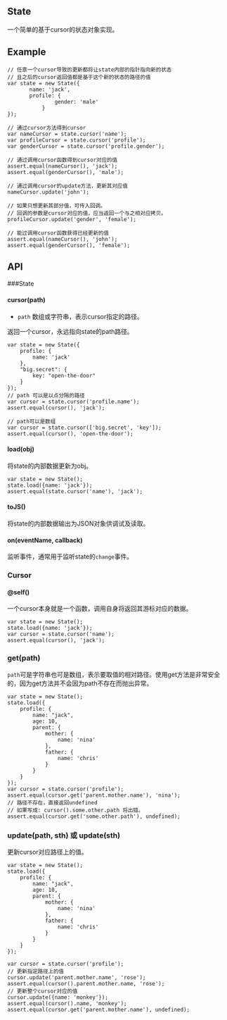 State
------

一个简单的基于cursor的状态对象实现。

Example
-------

```
// 任意一个cursor导致的更新都将让state内部的指针指向新的状态
// 且之后的cursor返回值都是基于这个新的状态的路径的值
var state = new State({
       name: 'jack',
       profile: {
               gender: 'male'
           }
});
 
// 通过cursor方法得到cursor
var nameCursor = state.cursor('name');
var profileCursor = state.cursor('profile');
var genderCursor = state.cursor('profile.gender');
 
// 通过调用cursor函数得到cursor对应的值
assert.equal(nameCursor(), 'jack');
assert.equal(genderCursor(), 'male');
 
// 通过调用cursor的update方法，更新其对应值
nameCursor.update('john');
 
// 如果只想更新其部分值，可传入回调。
// 回调的参数是cursor对应的值，应当返回一个与之相对应拷贝。
profileCursor.update('gender', 'female'); 

// 能过调用cursor函数获得已经更新的值
assert.equal(nameCursor(), 'john');
assert.equal(genderCursor(), 'female');
```

API
-------

###State

#### cursor(path)

- `path` 数组或字符串，表示cursor指定的路径。

返回一个cursor，永远指向state的path路径。

```
var state = new State({
    profile: {
        name: 'jack'
    },
    "big.secret": {
        key: "open-the-door"
    }
});
// path 可以是以点分隔的路径
var cursor = state.cursor('profile.name');
assert.equal(cursor(), 'jack');

// path可以是数组
var cursor = state.cursor(['big.secret', 'key']);
assert.equal(cursor(), 'open-the-door');
```

#### load(obj)

将state的内部数据更新为obj。

```
var state = new State();
state.load({name: 'jack'});
assert.equal(state.cursor('name'), 'jack');
```

#### toJS()

将state的内部数据输出为JSON对象供调试及读取。

#### on(eventName, callback)

监听事件，通常用于监听state的`change`事件。

### Cursor

#### @self()

一个cursor本身就是一个函数，调用自身将返回其游标对应的数据。

```
var state = new State();
state.load({name: 'jack'});
var cursor = state.cursor('name');
assert.equal(cursor(), 'jack');
```

### get(path)

`path`可是字符串也可是数组，表示要取值的相对路径。使用get方法是非常安全的，因为get方法并不会因为path不存在而抛出异常。

```
var state = new State();
state.load({
    profile: {
        name: "jack",
        age: 10,
        parent: {
            mother: {
                name: 'nina'
            },
            father: {
                name: 'chris'
            }
        }
    }
});
var cursor = state.cursor('profile');
assert.equal(cursor.get('parent.mother.name'), 'nina');
// 路径不存在，直接返回undefined
// 如果写成: cursor().some.other.path 将出错。
assert.equal(cursor.get('some.other.path'), undefined);
```

### update(path, sth) 或 update(sth)

更新cursor对应路径上的值。
```
var state = new State();
state.load({
    profile: {
        name: "jack",
        age: 10,
        parent: {
            mother: {
                name: 'nina'
            },
            father: {
                name: 'chris'
            }
        }
    }
});

var cursor = state.cursor('profile');
// 更新指定路径上的值
cursor.update('parent.mother.name', 'rose');
assert.equal(cursor().parent.mother.name, 'rose');
// 更新整个cursor对应的值
cursor.update({name: 'monkey'});
assert.equal(cursor().name, 'monkey');
assert.equal(cursor.get('parent.mother.name'), undefined);
```

